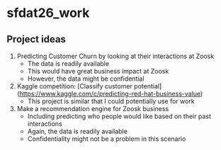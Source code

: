 # sfdat26_work

## Project ideas
1. Predicting Customer Churn by looking at their interactions at Zoosk
	* The data is readily available
	* This would have great business impact at Zoosk
	* However, the data might be confidential
2. Kaggle competition: [Classify customer potential] (https://www.kaggle.com/c/predicting-red-hat-business-value)
	* This project is similar that I could potentially use for work
3. Make a recommendation engine for Zoosk business
	* Including predicting who people would like based on their past interactions
	* Again, the data is readily available
	* Confidentiality might not be a problem in this scenario 